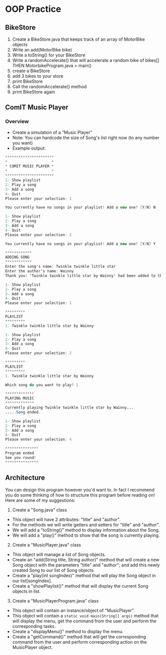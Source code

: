 # OOP Practice

## BikeStore
 1. Create a BikeStore.java 
 that keeps track of an array of MotorBike
 objects 
 2. Write an add(MotorBike bike)
 3. Write a toString() for your BikeStore
 4. Write a randomAccelerate() that 
 will accelerate a random bike of bikes[]
 THEN MotorbikeProgram.java > main()
 5. create a BikeStore
 6. add 3 bikes to your store
 7. print BikeStore
 8. Call the randomAccelerate() method
 9. print BikeStore again

## ComIT Music Player
### Overview
- Create a simulation of a "Music Player"
- Note: You can hardcode the size of Song's list right now (to any number you want)
- Example output:
```java
**********************
*                    *
* COMIT MUSIC PLAYER *
*                    *
**********************
1- Show playlist
2- Play a song
3- Add a song 
4- Quit
Please enter your selection: 1

You currently have no songs in your playlist! Add a new one? [Y/N] N

1- Show playlist
2- Play a song
3- Add a song
4- Quit
Please enter your selection: 2

You currently have no songs in your playlist! Add a new one? [Y/N] Y

************
ADDING SONG
************
Enter the song's name: Twinkle twinkle little star
Enter the author's name: Wainny
Thank you! 'Twinkle twinkle little star by Wainny' had been added to the playlist!

1- Show playlist
2- Play a song
3- Add a song
4- Quit
Please enter your selection: 1

*********
PLAYLIST
*********
1. Twinkle twinkle little star by Wainny

1- Show playlist
2- Play a song
3- Add a song
4- Quit
Please enter your selection: 2

*********
PLAYLIST
*********
1. Twinkle twinkle little star by Wainny

Which song do you want to play? 1

*************
PLAYING MUSIC
*************
Currently playing Twinkle twinkle little star by Wainny...
.....Song ended.

1- Show playlist
2- Play a song
3- Add a song
4- Quit
Please enter your selection: 4

***************
Program ended
See you round!
***************
```

## Architecture
You can design this program however you'd want to. In fact I recommend you do some thinking of how to
structure this program before reading on! Here are some of my suggestions: 

1. Create a "Song.java" class
- This object will have 2 attributes: "title" and "author".
- For the methods we will write getters and setters for "title" and "author".
- We will add a "toString()" method to display information about the Song.
- We will add a "play()" method to show that the song is currently playing.

2. Create a "MusicPlayer.java" class
- This object will manage a list of Song objects.
- Create an "add(String title, String author)" method that will create a new Song object
with the parameters "title" and "author"; and add this newly created Song to our list of Song objects.
- Create a "play(int songIndex)" method that will play the Song object in our list[songIndex].
- Create a "showPlaylist()" method that will display the current Song objects in list.

3. Create a "MusicPlayerProgram.java" class
- This object will contain an instance/object of "MusicPlayer".
- This object will contain a `static void main(String[] args)` method that will display the menu, 
get the command from the user and perform the corresponding tasks.
- Create a "displayMenu()" method to display the menu.
- Create a "getCommand()" method that will get the corresponding command from the user and perform
corresponding action on the MusicPlayer object.
